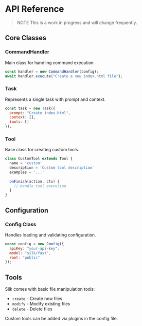 # API Reference

> NOTE This is a work in progress and will change frequently.

## Core Classes

### CommandHandler
Main class for handling command execution.

```js
const handler = new CommandHandler(config);
await handler.execute("Create a new index.html file");
```

### Task
Represents a single task with prompt and context.

```js
const task = new Task({ 
  prompt: "Create index.html",
  context: [],
  tools: []
});
```

### Tool
Base class for creating custom tools.

```js
class CustomTool extends Tool {
  name = 'custom'
  description = 'Custom tool description'
  examples = '...'
  
  onFinish(action, ctx) {
    // Handle tool execution
  }
}
```

## Configuration

### Config Class
Handles loading and validating configuration.

```js
const config = new Config({
  apiKey: "your-api-key",
  model: "silk/fast",
  root: "public"
});
```

## Tools

Silk comes with basic file manipulation tools:

- `create` - Create new files
- `modify` - Modify existing files
- `delete` - Delete files

Custom tools can be added via plugins in the config file.
